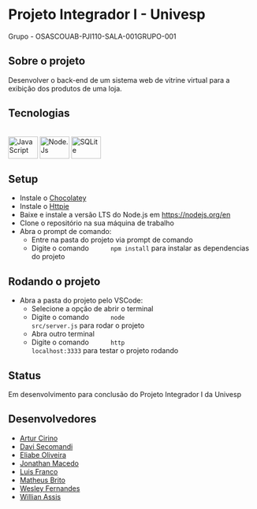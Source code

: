 # Projeto Integrador I - Univesp

Grupo - OSASCOUAB-PJI110-SALA-001GRUPO-001

## Sobre o projeto
Desenvolver o back-end de um sistema web de vitrine virtual para a exibição dos produtos de uma loja. 

## Tecnologias
 
<div style="display: inline_block"><br>
  <img align="center" title="JavaScript" alt="JavaScript" height="45" width="60" src="https://cdn.jsdelivr.net/gh/devicons/devicon/icons/javascript/javascript-original.svg">
  <img align="center" title="Node.Js" alt="Node.Js" height="45" width="60" src="https://cdn.jsdelivr.net/gh/devicons/devicon/icons/nodejs/nodejs-original.svg">
  <img align="center" title="SQLite" alt="SQLite" height="45" width="60" src="https://cdn.jsdelivr.net/gh/devicons/devicon/icons/sqlite/sqlite-original.svg">
</div>


## Setup
- Instale o <a href="https://docs.chocolatey.org/en-us/choco/setup#more-install-options"> Chocolatey</a> 
- Instale o <a href="https://httpie.io/docs/cli/windows"> Httpie</a>
- Baixe e instale a versão LTS do Node.js em https://nodejs.org/en
- Clone o repositório na sua máquina de trabalho
- Abra o prompt de comando:
  -  Entre na pasta do projeto via prompt de comando 
  -  Digite o comando <code style="margin-left:40px">npm install</code> para instalar as dependencias do projeto
  
## Rodando o projeto
- Abra a pasta do projeto pelo VSCode:
  -  Selecione a opção de abrir o terminal 
  -  Digite o comando <code style="margin-left:40px">node src/server.js</code> para rodar o projeto
  -  Abra outro terminal 
  -  Digite o comando <code style="margin-left:40px">http localhost:3333</code> para testar o projeto rodando
  
## Status
Em desenvolvimento para conclusão do Projeto Integrador I da Univesp

## Desenvolvedores
- <a href="https://github.com/arturcirino"> Artur Cirino </a>
- <a href=""> Davi Secomandi </a>
- <a href="https://github.com/eliabev"> Eliabe Oliveira </a>
- <a href="https://github.com/jmacedo91"> Jonathan Macedo </a>
- <a href=""> Luis Franco </a>
- <a href=""> Matheus Brito </a>
- <a href="https://github.com/wsfer"> Wesley Fernandes </a>
- <a href="https://github.com/WillAssis"> Willian Assis </a>
